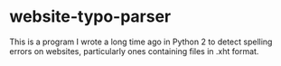 # website-typo-parser
This is a program I wrote a long time ago in Python 2 to detect spelling errors on websites, particularly ones containing files in .xht format.
